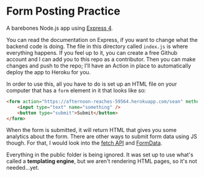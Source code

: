 # Form Posting Practice

A barebones Node.js app using [Express 4](http://expressjs.com/).

You can read the documentation on Express, if you want to change what the backend code is doing. The file in this directory called `index.js` is where everything happens. If you feel up to it, you can create a free Github account and I can add you to this repo as a contributor. Then you can make changes and push to the repo; I'll have an Action in place to automatically deploy the app to Heroku for you.

In order to use this, all you have to do is set up an HTML file on your computer that has a `form` element in it that looks like so:

```html
<form action="https://afternoon-reaches-59564.herokuapp.com/sean" method="post">
    <input type="text" name="something" />
    <button type="submit">Submit</button>
</form>
```

When the form is submitted, it will return HTML that gives you some analytics about the form. There are other ways to submit form data using JS though. For that, I would look into the [fetch API](https://developer.mozilla.org/en-US/docs/Web/API/fetch) and [FormData](https://developer.mozilla.org/en-US/docs/Web/API/FormData).

Everything in the public folder is being ignored. It was set up to use what's called a **templating engine**, but we aren't rendering HTML pages, so it's not needed...yet.
